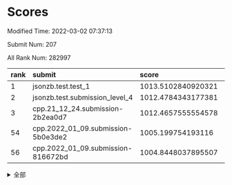 # Scores

Modified Time: 2022-03-02 07:37:13

Submit Num: 207

All Rank Num: 282997

| rank |               submit               |       score        |       sigma        | pk_num |
| :--- | :--------------------------------- | :----------------- | :----------------- | :----- |
| 1    | jsonzb.test.test_1                 | 1013.5102840920321 | 0.8277902612049605 | 5467   |
| 2    | jsonzb.test.submission_level_4     | 1012.4784343177381 | 0.8206814481863756 | 5467   |
| 3    | cpp.21_12_24.submission-2b2ea0d7   | 1012.4657555554578 | 0.8009819333896354 | 5472   |
| 54   | cpp.2022_01_09.submission-5b0e3de2 | 1005.199754193116  | 0.712614297428151  | 5470   |
| 56   | cpp.2022_01_09.submission-816672bd | 1004.8448037895507 | 0.7180495718100343 | 5469   |


<details>
<summary>全部</summary>

| rank |                 submit                 |       score        |       sigma        | pk_num |
| :--- | :------------------------------------- | :----------------- | :----------------- | :----- |
| 1    | jsonzb.test.test_1                     | 1013.5102840920321 | 0.8277902612049605 | 5467   |
| 2    | jsonzb.test.submission_level_4         | 1012.4784343177381 | 0.8206814481863756 | 5467   |
| 3    | cpp.21_12_24.submission-2b2ea0d7       | 1012.4657555554578 | 0.8009819333896354 | 5472   |
| 4    | gobigger.level_3.submission_level_3_7  | 1011.5465550135472 | 0.776396772102     | 5470   |
| 5    | gobigger.level_3.submission_level_3_19 | 1011.324389059546  | 0.7616520119799756 | 5468   |
| 6    | gobigger.level_3.submission_level_3_24 | 1011.1433417771375 | 0.7722838509893114 | 5478   |
| 7    | gobigger.level_3.submission_level_3_12 | 1011.0732718991785 | 0.7843273128739825 | 5467   |
| 8    | gobigger.level_3.submission_level_3_1  | 1010.7752563501884 | 0.7502553022194077 | 5469   |
| 9    | gobigger.level_3.submission_level_3_47 | 1010.7220252029514 | 0.7983036521755037 | 5469   |
| 10   | gobigger.level_3.submission_level_3_15 | 1010.700660102942  | 0.7606608149818159 | 5463   |
| 11   | gobigger.level_3.submission_level_3_8  | 1010.6594574408143 | 0.78013441199034   | 5469   |
| 12   | gobigger.level_3.submission_level_3_10 | 1010.6235823877191 | 0.7654045135014809 | 5470   |
| 13   | gobigger.level_3.submission_level_3_44 | 1010.5931568193193 | 0.7670763279308374 | 5475   |
| 14   | gobigger.level_3.submission_level_3_31 | 1010.5224724177037 | 0.7525971594332448 | 5470   |
| 15   | gobigger.level_3.submission_level_3_40 | 1010.5162968130952 | 0.7564051718051787 | 5470   |
| 16   | gobigger.level_3.submission_level_3_36 | 1010.4369411523869 | 0.7629837598840132 | 5468   |
| 17   | gobigger.level_3.submission_level_3_25 | 1010.3259770526339 | 0.756824487514841  | 5463   |
| 18   | gobigger.level_3.submission_level_3_5  | 1010.2973182047765 | 0.7830407944981284 | 5465   |
| 19   | gobigger.level_3.submission_level_3_34 | 1010.2941103944055 | 0.7485101393618809 | 5471   |
| 20   | gobigger.level_3.submission_level_3_32 | 1010.2898851764804 | 0.7598778013647342 | 5471   |
| 21   | gobigger.level_3.submission_level_3_35 | 1010.2844630823417 | 0.7527025297920985 | 5472   |
| 22   | gobigger.level_3.submission_level_3_42 | 1010.2723141752018 | 0.7513161672977086 | 5466   |
| 23   | gobigger.level_3.submission_level_3_49 | 1010.2645492273563 | 0.7704717872298078 | 5467   |
| 24   | gobigger.level_3.submission_level_3_21 | 1010.1032339970044 | 0.7565299737884129 | 5472   |
| 25   | gobigger.level_3.submission_level_3_13 | 1010.0578300302619 | 0.752955680512132  | 5468   |
| 26   | gobigger.level_3.submission_level_3_41 | 1010.0210196035061 | 0.7609759694190189 | 5470   |
| 27   | gobigger.level_3.submission_level_3_33 | 1009.9987687037823 | 0.7495109035940746 | 5471   |
| 28   | gobigger.level_3.submission_level_3_3  | 1009.9373729395255 | 0.7367848193645107 | 5472   |
| 29   | gobigger.level_3.submission_level_3_20 | 1009.9219705133665 | 0.7510342336333415 | 5468   |
| 30   | gobigger.level_3.submission_level_3_2  | 1009.7838558167277 | 0.7497285785909561 | 5476   |
| 31   | gobigger.level_3.submission_level_3_18 | 1009.7527153370119 | 0.7541489099818423 | 5468   |
| 32   | gobigger.level_3.submission_level_3_22 | 1009.7352683017518 | 0.738046512259356  | 5465   |
| 33   | gobigger.level_3.submission_level_3_16 | 1009.6404621147035 | 0.7581482184257601 | 5467   |
| 34   | gobigger.level_3.submission_level_3_0  | 1009.6295612801164 | 0.7313679319297303 | 5469   |
| 35   | gobigger.level_3.submission_level_3_23 | 1009.5648808419214 | 0.7559362959428143 | 5467   |
| 36   | gobigger.level_3.submission_level_3_9  | 1009.5524773832589 | 0.765371081612959  | 5464   |
| 37   | gobigger.level_3.submission_level_3_39 | 1009.5237817666434 | 0.7402966080887912 | 5466   |
| 38   | gobigger.level_3.submission_level_3_45 | 1009.4783774213033 | 0.7445251802572972 | 5463   |
| 39   | gobigger.level_3.submission_level_3_43 | 1009.4665401888975 | 0.7528569035940802 | 5464   |
| 40   | gobigger.level_3.submission_level_3_46 | 1009.4110052236492 | 0.7528184603729159 | 5466   |
| 41   | gobigger.level_3.submission_level_3_11 | 1009.4023588723963 | 0.7205534790778761 | 5465   |
| 42   | gobigger.level_3.submission_level_3_29 | 1009.2086996231021 | 0.7562140765599047 | 5467   |
| 43   | gobigger.level_3.submission_level_3_48 | 1009.2067038035937 | 0.765623340687812  | 5469   |
| 44   | gobigger.level_3.submission_level_3_4  | 1009.2027193113101 | 0.7644283071649788 | 5468   |
| 45   | gobigger.level_3.submission_level_3_26 | 1009.19052352865   | 0.7470180265760883 | 5471   |
| 46   | gobigger.level_3.submission_level_3_27 | 1009.0687267861725 | 0.7527083053606083 | 5470   |
| 47   | gobigger.level_3.submission_level_3_28 | 1008.9397288780341 | 0.7451618148690696 | 5466   |
| 48   | gobigger.level_3.submission_level_3_37 | 1008.8370165888357 | 0.7545590746230215 | 5470   |
| 49   | gobigger.level_3.submission_level_3_30 | 1008.8056037673081 | 0.7481623893452785 | 5472   |
| 50   | gobigger.level_3.submission_level_3_38 | 1008.79632391458   | 0.76941216615169   | 5471   |
| 51   | gobigger.level_3.submission_level_3_17 | 1008.6220375332316 | 0.7442271591845063 | 5473   |
| 52   | gobigger.level_3.submission_level_3_14 | 1008.4959386966667 | 0.7325879458503239 | 5469   |
| 53   | gobigger.level_3.submission_level_3_6  | 1006.9324829006503 | 0.727567152522137  | 5474   |
| 54   | cpp.2022_01_09.submission-5b0e3de2     | 1005.199754193116  | 0.712614297428151  | 5470   |
| 55   | gobigger.level_1.submission_level_1_22 | 1005.097798423132  | 0.7275623177627608 | 5466   |
| 56   | cpp.2022_01_09.submission-816672bd     | 1004.8448037895507 | 0.7180495718100343 | 5469   |
| 57   | gobigger.level_1.submission_level_1_7  | 1004.7863905071736 | 0.7098993966580841 | 5473   |
| 58   | gobigger.level_1.submission_level_1_49 | 1004.5601133990352 | 0.7149675403234008 | 5467   |
| 59   | gobigger.level_1.submission_level_1_19 | 1004.4976292162055 | 0.7196132685459582 | 5472   |
| 60   | gobigger.level_1.submission_level_1_30 | 1004.3471170411165 | 0.7119305644992097 | 5470   |
| 61   | gobigger.level_1.submission_level_1_26 | 1004.3220719932887 | 0.7308434305927469 | 5467   |
| 62   | gobigger.level_1.submission_level_1_10 | 1004.3167446529862 | 0.7267325972238505 | 5466   |
| 63   | gobigger.level_1.submission_level_1_33 | 1004.2671987389508 | 0.7175657344356524 | 5472   |
| 64   | gobigger.level_1.submission_level_1_46 | 1004.2139539829036 | 0.7179625148962676 | 5466   |
| 65   | gobigger.level_1.submission_level_1_1  | 1004.1390789623515 | 0.7046701567466089 | 5467   |
| 66   | gobigger.level_1.submission_level_1_0  | 1004.1379785287024 | 0.7149090901895986 | 5470   |
| 67   | gobigger.level_1.submission_level_1_5  | 1004.1191372517133 | 0.7116657752486272 | 5473   |
| 68   | gobigger.level_1.submission_level_1_39 | 1004.0368115554933 | 0.7317799843383889 | 5472   |
| 69   | gobigger.level_1.submission_level_1_31 | 1003.9793849675413 | 0.7262833310736648 | 5467   |
| 70   | gobigger.level_1.submission_level_1_41 | 1003.9474366786557 | 0.7156169391631497 | 5470   |
| 71   | gobigger.level_1.submission_level_1_18 | 1003.9112283947588 | 0.7174625597948422 | 5467   |
| 72   | gobigger.level_1.submission_level_1_38 | 1003.8922575862856 | 0.7134993361379666 | 5468   |
| 73   | gobigger.level_1.submission_level_1_44 | 1003.742327256987  | 0.7200685584702057 | 5470   |
| 74   | gobigger.level_1.submission_level_1_16 | 1003.6973951390192 | 0.7024957604973341 | 5472   |
| 75   | gobigger.level_1.submission_level_1_48 | 1003.6592390963636 | 0.7187018391567053 | 5471   |
| 76   | gobigger.level_1.submission_level_1_23 | 1003.5873944988779 | 0.7146989987145986 | 5469   |
| 77   | gobigger.level_1.submission_level_1_20 | 1003.5467943128382 | 0.7101004217836449 | 5467   |
| 78   | gobigger.level_1.submission_level_1_11 | 1003.5094174525794 | 0.7291400534702319 | 5468   |
| 79   | gobigger.level_1.submission_level_1_28 | 1003.4665639604204 | 0.7169012011157714 | 5466   |
| 80   | gobigger.level_1.submission_level_1_35 | 1003.4216867575792 | 0.7120107635165996 | 5471   |
| 81   | gobigger.level_1.submission_level_1_24 | 1003.4136864747089 | 0.7143678317547929 | 5465   |
| 82   | gobigger.level_1.submission_level_1_43 | 1003.3609742648455 | 0.7211307174396385 | 5469   |
| 83   | gobigger.level_1.submission_level_1_36 | 1003.3520851201791 | 0.7137403729899505 | 5473   |
| 84   | gobigger.level_1.submission_level_1_13 | 1003.3412471784095 | 0.7238675754124297 | 5470   |
| 85   | gobigger.level_1.submission_level_1_14 | 1003.271804032905  | 0.718862061009418  | 5470   |
| 86   | gobigger.level_1.submission_level_1_45 | 1003.2670240687205 | 0.7242290559667892 | 5468   |
| 87   | gobigger.level_1.submission_level_1_29 | 1003.2669434008255 | 0.7140557569929671 | 5462   |
| 88   | gobigger.level_1.submission_level_1_21 | 1003.2078818216248 | 0.7280218852406154 | 5471   |
| 89   | gobigger.level_1.submission_level_1_27 | 1003.0930814678037 | 0.708883306594375  | 5466   |
| 90   | gobigger.level_1.submission_level_1_32 | 1003.0518600609424 | 0.7136651654418048 | 5466   |
| 91   | gobigger.level_1.submission_level_1_12 | 1003.0270365208646 | 0.7150733533076916 | 5469   |
| 92   | gobigger.level_1.submission_level_1_2  | 1002.9806236238303 | 0.7216179501474606 | 5468   |
| 93   | gobigger.level_1.submission_level_1_37 | 1002.9251433991416 | 0.7132245743105495 | 5470   |
| 94   | gobigger.level_1.submission_level_1_47 | 1002.8976661008408 | 0.7214230122848526 | 5469   |
| 95   | gobigger.level_1.submission_level_1_25 | 1002.8232129205159 | 0.7149574471582809 | 5472   |
| 96   | gobigger.level_1.submission_level_1_15 | 1002.7775228311282 | 0.7075390273961396 | 5470   |
| 97   | gobigger.level_1.submission_level_1_3  | 1002.762968752371  | 0.7175058305193248 | 5470   |
| 98   | gobigger.level_1.submission_level_1_17 | 1002.715508019021  | 0.723190409122895  | 5470   |
| 99   | gobigger.level_1.submission_level_1_6  | 1002.630025949381  | 0.7075988596148447 | 5467   |
| 100  | gobigger.level_1.submission_level_1_4  | 1002.4927282466363 | 0.6974859839251462 | 5463   |
| 101  | gobigger.level_1.submission_level_1_34 | 1002.3629937008928 | 0.7201049073327803 | 5468   |
| 102  | gobigger.level_1.submission_level_1_8  | 1002.330170994075  | 0.7198000395886686 | 5468   |
| 103  | gobigger.level_1.submission_level_1_9  | 1002.2418588614519 | 0.7167245112379442 | 5471   |
| 104  | gobigger.level_1.submission_level_1_42 | 1002.1811451640211 | 0.7201860825952505 | 5471   |
| 105  | gobigger.level_1.submission_level_1_40 | 1001.7127541168051 | 0.7207903350357474 | 5467   |
| 106  | gobigger.random.submission_random_5    | 997.5567795802561  | 0.7101658112225706 | 5470   |
| 107  | gobigger.random.submission_random_15   | 997.2660199839045  | 0.7080038559967176 | 5467   |
| 108  | gobigger.random.submission_random_40   | 997.2584131198192  | 0.7141507437844494 | 5470   |
| 109  | gobigger.random.submission_random_7    | 997.0527770435909  | 0.7051620099556194 | 5470   |
| 110  | gobigger.random.submission_random_28   | 997.0323806344404  | 0.7059154510765393 | 5467   |
| 111  | gobigger.random.submission_random_10   | 997.0125967253548  | 0.7160143061597962 | 5470   |
| 112  | gobigger.random.submission_random_9    | 996.8790934662508  | 0.7056695543699812 | 5468   |
| 113  | gobigger.random.submission_random_39   | 996.8434573219599  | 0.7133128452443908 | 5471   |
| 114  | gobigger.random.submission_random_13   | 996.8197638381948  | 0.7012029677036543 | 5465   |
| 115  | gobigger.random.submission_random_22   | 996.8145572895203  | 0.7141982842376038 | 5469   |
| 116  | gobigger.random.submission_random_19   | 996.8065933075393  | 0.6987312229882737 | 5463   |
| 117  | gobigger.random.submission_random_3    | 996.702820777846   | 0.7177087710794555 | 5470   |
| 118  | gobigger.random.submission_random_4    | 996.6676629010575  | 0.7068077914237956 | 5472   |
| 119  | gobigger.random.submission_random_25   | 996.4808987294068  | 0.7102455525520486 | 5463   |
| 120  | gobigger.random.submission_random_34   | 996.4686408759491  | 0.7086699288019009 | 5463   |
| 121  | gobigger.random.submission_random_29   | 996.3931358626629  | 0.7098382930359504 | 5469   |
| 122  | gobigger.random.submission_random_11   | 996.3849337124684  | 0.7087461900859593 | 5471   |
| 123  | gobigger.random.submission_random_0    | 996.251955449842   | 0.7016304778580342 | 5467   |
| 124  | gobigger.random.submission_random_18   | 996.1585359593319  | 0.7085390225640369 | 5470   |
| 125  | gobigger.random.submission_random_41   | 996.146030365364   | 0.7037845474095561 | 5468   |
| 126  | gobigger.random.submission_random_49   | 996.0886415310243  | 0.7161412123291054 | 5466   |
| 127  | gobigger.random.submission_random_26   | 996.0664296962921  | 0.722436749767523  | 5470   |
| 128  | gobigger.random.submission_random_48   | 996.0282376759628  | 0.7187524667257645 | 5468   |
| 129  | gobigger.random.submission_random_16   | 996.0127312391264  | 0.7089011606056741 | 5471   |
| 130  | gobigger.random.submission_random_17   | 995.9929964128543  | 0.71033710619118   | 5467   |
| 131  | gobigger.random.submission_random_1    | 995.9528668658127  | 0.7168436748553224 | 5468   |
| 132  | gobigger.random.submission_random_32   | 995.9400230838525  | 0.7342823867016414 | 5468   |
| 133  | gobigger.random.submission_random_23   | 995.9038710339804  | 0.7213327059909657 | 5473   |
| 134  | gobigger.random.submission_random_12   | 995.8947714811117  | 0.7123960924312251 | 5463   |
| 135  | gobigger.random.submission_random_46   | 995.8868641297574  | 0.7110115610122959 | 5468   |
| 136  | gobigger.random.submission_random_30   | 995.8719199685528  | 0.7015006277986683 | 5471   |
| 137  | gobigger.random.submission_random_43   | 995.7817619348558  | 0.7192187824648464 | 5470   |
| 138  | gobigger.random.submission_random_37   | 995.6847741375204  | 0.7165502317065875 | 5466   |
| 139  | gobigger.random.submission_random_27   | 995.677453748478   | 0.7122441070574425 | 5469   |
| 140  | gobigger.random.submission_random_38   | 995.6769786697594  | 0.7232337458165765 | 5468   |
| 141  | gobigger.random.submission_random_44   | 995.6503025982016  | 0.7106423752421932 | 5472   |
| 142  | gobigger.random.submission_random_2    | 995.5108937532548  | 0.7145679601741515 | 5462   |
| 143  | gobigger.random.submission_random_36   | 995.4332460307966  | 0.709201546292764  | 5473   |
| 144  | gobigger.random.submission_random_42   | 995.433188460226   | 0.7249475190875131 | 5469   |
| 145  | gobigger.random.submission_random_47   | 995.4280038277145  | 0.7217057556158403 | 5466   |
| 146  | gobigger.random.submission_random_24   | 995.3776256046917  | 0.7155904247372009 | 5473   |
| 147  | gobigger.random.submission_random_14   | 995.3073805383347  | 0.706596522589395  | 5472   |
| 148  | gobigger.random.submission_random_21   | 995.2751024697377  | 0.7065419546088832 | 5463   |
| 149  | gobigger.random.submission_random_8    | 994.954294360816   | 0.7169128123349737 | 5462   |
| 150  | gobigger.random.submission_random_45   | 994.909299909212   | 0.706971308725927  | 5467   |
| 151  | gobigger.random.submission_random_35   | 994.8750655081891  | 0.7081615934931852 | 5472   |
| 152  | gobigger.random.submission_random_31   | 994.7436358517106  | 0.7097866107376155 | 5468   |
| 153  | gobigger.random.submission_random_20   | 994.6926996802503  | 0.7200233586593595 | 5472   |
| 154  | gobigger.random.submission_random_33   | 994.6163502205499  | 0.730218628671248  | 5468   |
| 155  | gobigger.random.submission_random_6    | 994.5351043761042  | 0.7224558028941843 | 5471   |
| 156  | gobigger.level_2.submission_level_2_19 | 994.2318778683027  | 0.7235883887885407 | 5471   |
| 157  | gobigger.level_2.submission_level_2_48 | 993.9792332465718  | 0.7312541368617244 | 5467   |
| 158  | gobigger.level_2.submission_level_2_3  | 993.6096886906254  | 0.7237734533591995 | 5467   |
| 159  | gobigger.level_2.submission_level_2_21 | 993.424964102285   | 0.7442277156737497 | 5470   |
| 160  | gobigger.level_2.submission_level_2_22 | 993.3279565968578  | 0.7337530607932579 | 5470   |
| 161  | gobigger.level_2.submission_level_2_36 | 993.0548494761987  | 0.7412580307862667 | 5472   |
| 162  | gobigger.level_2.submission_level_2_10 | 993.0227636985737  | 0.724609647928446  | 5465   |
| 163  | gobigger.level_2.submission_level_2_18 | 993.0203086851842  | 0.7362471810177363 | 5468   |
| 164  | gobigger.level_2.submission_level_2_7  | 992.978886306358   | 0.7322761806797778 | 5466   |
| 165  | gobigger.level_2.submission_level_2_40 | 992.8398490163368  | 0.7597711171718659 | 5471   |
| 166  | gobigger.level_2.submission_level_2_8  | 992.775923579108   | 0.735443500368264  | 5469   |
| 167  | gobigger.level_2.submission_level_2_20 | 992.7151515536252  | 0.7271940739565149 | 5470   |
| 168  | gobigger.level_2.submission_level_2_23 | 992.6412959470665  | 0.75554332761153   | 5469   |
| 169  | gobigger.level_2.submission_level_2_17 | 992.4914661370127  | 0.7410969877207965 | 5467   |
| 170  | gobigger.level_2.submission_level_2_37 | 992.4910418304181  | 0.7578855243705642 | 5463   |
| 171  | gobigger.level_2.submission_level_2_44 | 992.4258668905316  | 0.7462655509887545 | 5470   |
| 172  | gobigger.level_2.submission_level_2_2  | 992.3836719141559  | 0.7267045747580195 | 5463   |
| 173  | gobigger.level_2.submission_level_2_42 | 992.2835381304174  | 0.7413295832547415 | 5469   |
| 174  | gobigger.level_2.submission_level_2_16 | 992.201150898244   | 0.7440781437609958 | 5468   |
| 175  | gobigger.level_2.submission_level_2_0  | 992.1464907176679  | 0.7364267616989336 | 5465   |
| 176  | gobigger.level_2.submission_level_2_24 | 992.1341333020312  | 0.7748579087001598 | 5466   |
| 177  | gobigger.level_2.submission_level_2_29 | 992.1304506442426  | 0.7668849562591346 | 5466   |
| 178  | gobigger.level_2.submission_level_2_31 | 992.1083883332984  | 0.732256089685236  | 5471   |
| 179  | gobigger.level_2.submission_level_2_25 | 992.0934112566499  | 0.7448780451596678 | 5469   |
| 180  | gobigger.level_2.submission_level_2_38 | 991.9770559020927  | 0.7458125053076261 | 5468   |
| 181  | gobigger.level_2.submission_level_2_41 | 991.9485192477565  | 0.7491809838503842 | 5467   |
| 182  | gobigger.level_2.submission_level_2_47 | 991.9157830909473  | 0.7456316717632002 | 5462   |
| 183  | gobigger.level_2.submission_level_2_33 | 991.8600853895277  | 0.7669599641151552 | 5470   |
| 184  | gobigger.level_2.submission_level_2_28 | 991.8409902990894  | 0.7337297489059778 | 5469   |
| 185  | gobigger.level_2.submission_level_2_15 | 991.8234841871292  | 0.7530378075633104 | 5468   |
| 186  | gobigger.level_2.submission_level_2_30 | 991.7985933455312  | 0.7547943796642612 | 5469   |
| 187  | gobigger.level_2.submission_level_2_12 | 991.6998066684306  | 0.7658486398151289 | 5474   |
| 188  | gobigger.level_2.submission_level_2_1  | 991.4077373921041  | 0.7500203288193771 | 5463   |
| 189  | gobigger.level_2.submission_level_2_32 | 991.3791033446514  | 0.7538563620876959 | 5466   |
| 190  | gobigger.level_2.submission_level_2_43 | 991.3124261495706  | 0.7677171780518776 | 5466   |
| 191  | gobigger.level_2.submission_level_2_27 | 991.2723236904541  | 0.7478234749105318 | 5469   |
| 192  | gobigger.level_2.submission_level_2_35 | 991.2499240246968  | 0.7817329354107057 | 5466   |
| 193  | gobigger.level_2.submission_level_2_9  | 991.1986673451621  | 0.755196821802763  | 5467   |
| 194  | gobigger.level_2.submission_level_2_11 | 991.1139639001337  | 0.7462801432125287 | 5469   |
| 195  | gobigger.level_2.submission_level_2_5  | 991.0629328243593  | 0.751589836440919  | 5473   |
| 196  | gobigger.level_2.submission_level_2_13 | 991.0475893473345  | 0.7767649198555515 | 5466   |
| 197  | gobigger.level_2.submission_level_2_4  | 990.9663925360495  | 0.75775447056615   | 5471   |
| 198  | gobigger.level_2.submission_level_2_6  | 990.8792425035359  | 0.7871168153576991 | 5467   |
| 199  | gobigger.level_2.submission_level_2_34 | 990.8777721803806  | 0.7532180785360921 | 5471   |
| 200  | gobigger.level_2.submission_level_2_14 | 990.7602844186108  | 0.7713315131599116 | 5464   |
| 201  | gobigger.level_2.submission_level_2_49 | 990.5560712897907  | 0.7617432508521025 | 5470   |
| 202  | gobigger.level_2.submission_level_2_46 | 990.4704817791634  | 0.7839505391364734 | 5473   |
| 203  | gobigger.level_2.submission_level_2_26 | 990.3593652500529  | 0.791958967176031  | 5473   |
| 204  | gobigger.level_2.submission_level_2_45 | 990.1146664429608  | 0.7612770778167659 | 5463   |
| 205  | gobigger.level_2.submission_level_2_39 | 989.6720781175308  | 0.7884368929902426 | 5471   |
| 206  | gobigger.none.submission_none_0        | 977.733848153842   | 1.2814415154471956 | 5465   |
| 207  | gobigger.none.submission_none_1        | 975.7934907942954  | 1.5044228022421877 | 5473   |

</details>